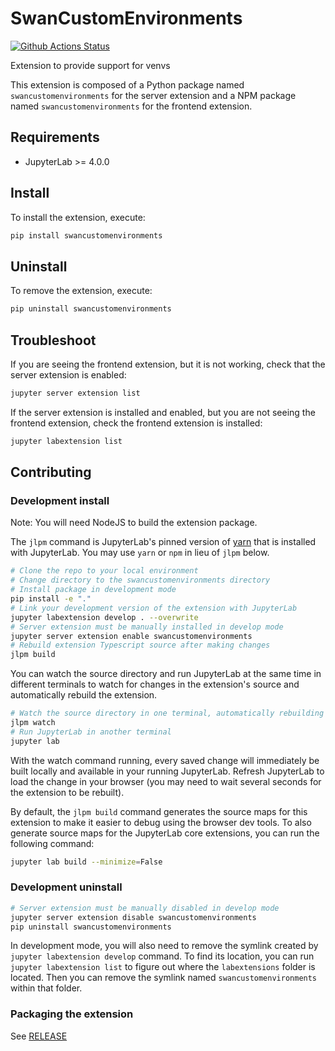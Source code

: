 # SwanCustomEnvironments

[![Github Actions Status](https://github.com/swan-cern/jupyter-extensions/workflows/Build/badge.svg)](https://github.com/swan-cern/jupyter-extensions/actions/workflows/build.yml)

Extension to provide support for venvs

This extension is composed of a Python package named `swancustomenvironments`
for the server extension and a NPM package named `swancustomenvironments`
for the frontend extension.

## Requirements

- JupyterLab >= 4.0.0

## Install

To install the extension, execute:

```bash
pip install swancustomenvironments
```

## Uninstall

To remove the extension, execute:

```bash
pip uninstall swancustomenvironments
```

## Troubleshoot

If you are seeing the frontend extension, but it is not working, check
that the server extension is enabled:

```bash
jupyter server extension list
```

If the server extension is installed and enabled, but you are not seeing
the frontend extension, check the frontend extension is installed:

```bash
jupyter labextension list
```

## Contributing

### Development install

Note: You will need NodeJS to build the extension package.

The `jlpm` command is JupyterLab's pinned version of
[yarn](https://yarnpkg.com/) that is installed with JupyterLab. You may use
`yarn` or `npm` in lieu of `jlpm` below.

```bash
# Clone the repo to your local environment
# Change directory to the swancustomenvironments directory
# Install package in development mode
pip install -e "."
# Link your development version of the extension with JupyterLab
jupyter labextension develop . --overwrite
# Server extension must be manually installed in develop mode
jupyter server extension enable swancustomenvironments
# Rebuild extension Typescript source after making changes
jlpm build
```

You can watch the source directory and run JupyterLab at the same time in different terminals to watch for changes in the extension's source and automatically rebuild the extension.

```bash
# Watch the source directory in one terminal, automatically rebuilding when needed
jlpm watch
# Run JupyterLab in another terminal
jupyter lab
```

With the watch command running, every saved change will immediately be built locally and available in your running JupyterLab. Refresh JupyterLab to load the change in your browser (you may need to wait several seconds for the extension to be rebuilt).

By default, the `jlpm build` command generates the source maps for this extension to make it easier to debug using the browser dev tools. To also generate source maps for the JupyterLab core extensions, you can run the following command:

```bash
jupyter lab build --minimize=False
```

### Development uninstall

```bash
# Server extension must be manually disabled in develop mode
jupyter server extension disable swancustomenvironments
pip uninstall swancustomenvironments
```

In development mode, you will also need to remove the symlink created by `jupyter labextension develop`
command. To find its location, you can run `jupyter labextension list` to figure out where the `labextensions`
folder is located. Then you can remove the symlink named `swancustomenvironments` within that folder.

### Packaging the extension

See [RELEASE](RELEASE.md)
